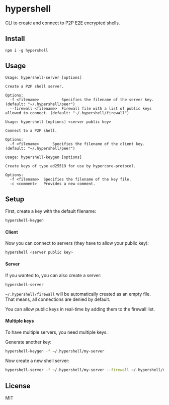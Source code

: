 # hypershell

CLI to create and connect to P2P E2E encrypted shells.

## Install
```
npm i -g hypershell
```

## Usage
```shell
Usage: hypershell-server [options]

Create a P2P shell server.

Options:
  -f <filename>          Specifies the filename of the server key. (default: "~/.hypershell/peer")
  --firewall <filename>  Firewall file with a list of public keys allowed to connect. (default: "~/.hypershell/firewall")
```

```shell
Usage: hypershell [options] <server public key>

Connect to a P2P shell.

Options:
  -f <filename>      Specifies the filename of the client key. (default: "~/.hypershell/peer")
```

```shell
Usage: hypershell-keygen [options]

Create keys of type ed25519 for use by hypercore-protocol.

Options:
  -f <filename>  Specifies the filename of the key file.
  -c <comment>   Provides a new comment.
```

## Setup
First, create a key with the default filename:
```bash
hypershell-keygen
```

#### Client
Now you can connect to servers (they have to allow your public key):
```bash
hypershell <server public key>
```

#### Server
If you wanted to, you can also create a server:
```bash
hypershell-server
```

`~/.hypershell/firewall` will be automatically created as an empty file.\
That means, all connections are denied by default.

You can allow public keys in real-time by adding them to the firewall list.

#### Multiple keys
To have multiple servers, you need multiple keys.

Generate another key:
```bash
hypershell-keygen -f ~/.hypershell/my-server
```

Now create a new shell server:
```bash
hypershell-server -f ~/.hypershell/my-server --firewall ~/.hypershell/my-server-firewall
```

## License
MIT

